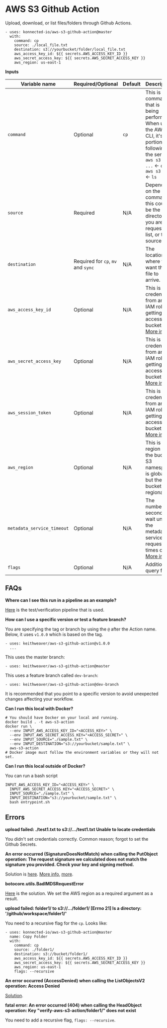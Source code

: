 # AWS S3 Github Action

Upload, download, or list files/folders through Github Actions.

```
- uses: konnected-io/aws-s3-github-action@master
  with:
    command: cp
    source: ./local_file.txt
    destination: s3://yourbucket/folder/local_file.txt
    aws_access_key_id: ${{ secrets.AWS_ACCESS_KEY_ID }}
    aws_secret_access_key: ${{ secrets.AWS_SECRET_ACCESS_KEY }}
    aws_region: us-east-1
```

**Inputs**

| Variable name      | Required/Optional  | Default  | Description                |
| ------------------ | ------------------ | -------- | -------------------------- |
| `command`          | Optional           | `cp`     | This is the command that is being performed. When using the AWS CLI, it's the portion following the service. `aws s3 cp ...` <- `cp`, `aws s3 ls` <- `ls` |
| `source`           | Required           | N/A      | Depending on the command, this could be the directory you are requesting list, or the source file. |
| `destination`      | Required for `cp`, `mv` and `sync` | N/A      | The location where you want the file to arrive. |
| `aws_access_key_id` | Optional   | N/A | This is the credentials from an IAM role for getting access to a bucket. [More info](https://docs.aws.amazon.com/cli/latest/reference/configure/) |
| `aws_secret_access_key` | Optional   | N/A | This is the credentials from an IAM role for getting access to a bucket. [More info](https://docs.aws.amazon.com/cli/latest/reference/configure/) |
| `aws_session_token` | Optional   | N/A | This is the credentials from an IAM role for getting access to a bucket. [More info](https://docs.aws.amazon.com/cli/latest/reference/configure/) |
| `aws_region`        | Optional | N/A | This is the region of the bucket. S3 namespace is global but the bucket is regional. |
| `metadata_service_timeout` | Optional   | N/A | The number of seconds to wait until the metadata service request times out. [More info](https://docs.aws.amazon.com/cli/latest/reference/configure/) |
| `flags`        | Optional | N/A | Additional query flags.  |

## FAQs

**Where can I see this run in a pipeline as an example?**

[Here](https://github.com/keithweaver/aws-s3-github-action-demo) is the test/verification pipeline that is used.

**How can I use a specific version or test a feature branch?**

You are specifying the tag or branch by using the `@` after the Action name. Below, it uses `v1.0.0` which is based on the tag.

```
- uses: keithweaver/aws-s3-github-action@v1.0.0
  ...
```

This uses the master branch:

```
- uses: keithweaver/aws-s3-github-action@master
```

This uses a feature branch called `dev-branch`:

```
- uses: keithweaver/aws-s3-github-action@dev-branch
```

It is recommended that you point to a specific version to avoid unexpected changes affecting your workflow.


**Can I run this local with Docker?**

```
# You should have Docker on your local and running.
docker build . -t aws-s3-action
docker run \
  --env INPUT_AWS_ACCESS_KEY_ID="<ACCESS_KEY>" \
  --env INPUT_AWS_SECRET_ACCESS_KEY="<ACCESS_SECRET>" \
  --env INPUT_SOURCE="./sample.txt" \
  --env INPUT_DESTINATION="s3://yourbucket/sample.txt" \
  aws-s3-action
# Docker image must follow the environment variables or they will not set.
```

**Can I run this local outside of Docker?**

You can run a bash script

```
INPUT_AWS_ACCESS_KEY_ID="<ACCESS_KEY>" \
  INPUT_AWS_SECRET_ACCESS_KEY="<ACCESS_SECRET>" \
  INPUT_SOURCE="./sample.txt" \
  INPUT_DESTINATION="s3://yourbucket/sample.txt" \
  bash entrypoint.sh
```


## Errors

**upload failed: ./test1.txt to s3://.../test1.txt Unable to locate credentials**

You didn't set credentials correctly. Common reason; forgot to set the Github Secrets.

**An error occurred (SignatureDoesNotMatch) when calling the PutObject operation: The request signature we calculated does not match the signature you provided. Check your key and signing method.**

Solution is [here](https://github.com/aws/aws-cli/issues/602#issuecomment-60387771). [More info](https://stackoverflow.com/questions/4770635/s3-error-the-difference-between-the-request-time-and-the-current-time-is-too-la), [more](https://forums.docker.com/t/syncing-clock-with-host/10432/6).

**botocore.utils.BadIMDSRequestError**

[Here](https://stackoverflow.com/questions/68348222/aws-s3-ls-gives-error-botocore-utils-badimdsrequesterror-botocore-awsrequest-a) is the solution. We set the AWS region as a required argument as a result.

**upload failed: folder1/ to s3://.../folder1/ [Errno 21] Is a directory: '/github/workspace/folder1/'**

You need to a recursive flag for the `cp`. Looks like:

```
- uses: konnected-io/aws-s3-github-action@master
  name: Copy Folder
  with:
    command: cp
    source: ./folder1/
    destination: s3://bucket/folder1/
    aws_access_key_id: ${{ secrets.AWS_ACCESS_KEY_ID }}
    aws_secret_access_key: ${{ secrets.AWS_SECRET_ACCESS_KEY }}
    aws_region: us-east-1
    flags: --recursive
```

**An error occurred (AccessDenied) when calling the ListObjectsV2 operation: Access Denied**

[Solution](https://aws.amazon.com/premiumsupport/knowledge-center/s3-access-denied-listobjects-sync/).


**fatal error: An error occurred (404) when calling the HeadObject operation: Key "verify-aws-s3-action/folder1/" does not exist**

You need to add a recursive flag, `flags: --recursive`.
